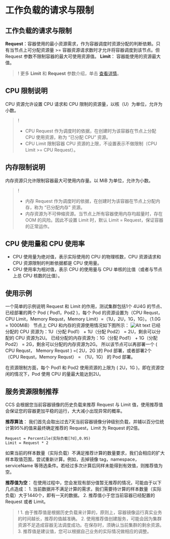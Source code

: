 # 工作负载的请求与限制

## 工作负载的请求与限制

**Request**：容器使用的最小资源需求，作为容器调度时资源分配的判断依赖。只有当节点上可分配资源量 &gt;= 容器资源请求数时才允许将容器调度到该节点。但 Request 参数不限制容器的最大可使用资源值。 **Limit**： 容器能使用的资源最大值。

> ! 更多 **Limit** 和 **Request** 参数介绍，单击 [查看详情](https://kubernetes.io/docs/concepts/configuration/manage-compute-resources-container/)。

## CPU 限制说明

CPU 资源允许设置 CPU 请求和 CPU 限制的资源量，以核（U）为单位，允许为小数。

> !
>
> * CPU Request 作为调度时的依据，在创建时为该容器在节点上分配 CPU 使用资源，称为 “已分配 CPU” 资源。
> * CPU Limit 限制容器 CPU 资源的上限，不设置表示不做限制（CPU Limit &gt;= CPU Request）。

## 内存限制说明

内存资源只允许限制容器最大可使用内存量。以 MiB 为单位，允许为小数。

> !
>
> * 内存 Request 作为调度时的依据，在创建时为该容器在节点上分配内存，称为 “已分配内存” 资源。
> * 内存资源为不可伸缩资源。当节点上所有容器使用内存均超量时，存在 OOM 的风险。因此不设置 Limit 时，默认 Limit = Request，保证容器的正常运作。

## CPU 使用量和 CPU 使用率

* CPU 使用量为绝对值，表示实际使用的 CPU 的物理核数，CPU 资源请求和 CPU 资源限制的判断依据都是 CPU 使用量。
* CPU 使用率为相对值，表示 CPU 的使用量与 CPU 单核的比值（或者与节点上总 CPU 核数的比值）。

## 使用示例

一个简单的示例说明 Request 和 Limit 的作用，测试集群包括1个 4U4G 的节点、已经部署的两个 Pod \( Pod1，Pod2 \)，每个 Pod 的资源设置为（CPU Requst，CPU Limit，Memory Requst，Memory Limit）=（1U，2U，1G，1G）。（1.0G = 1000MiB） 节点上 CPU 和内存的资源使用情况如下图所示： ![Alt text](https://mc.qcloudimg.com/static/img/b021e644c31ddcacf13930a412c51e5a/image.png) 已经分配的 CPU 资源为：1U（分配 Pod1） + 1U（分配 Pod2） = 2U，剩余可以分配的 CPU 资源为2U。 已经分配的内存资源为：1G（分配 Pod1） + 1G（分配 Pod2） = 2G，剩余可以分配的内存资源为2G。 所以该节点可以再部署一个 \( CPU Requst， Memory Requst \) =\( 2U，2G \)的 Pod 部署，或者部署2个（CPU Requst，Memory Requst） = （1U，1G） 的 Pod 部署。

在资源限制方面，每个 Pod1 和 Pod2 使用资源的上限为 \( 2U，1G \)，即在资源空闲的情况下，Pod 使用 CPU 的量最大能达到2U。

## 服务资源限制推荐

CCS 会根据您当前容器镜像的历史负载来推荐 Request 与 Limit 值，使用推荐值会保证您的容器更加平稳的运行，大大减小出现异常的概率。

**推荐算法**： 我们首先会取出过去7天当前容器镜像分钟级别负载，并辅以百分位统计第95%的值来最终确定推荐的 Request，Limit 为 Request 的2倍。

```text
Request = Percentile(实际负载[7d],0.95)
Limit = Request * 2
```

如果当前的样本数量（实际负载）不满足推荐计算的数量要求，我们会相应的扩大样本取值范围，尝试重新计算。例如，去掉镜像 tag，namespace，serviceName 等筛选条件。若经过多次计算后同样未能得到有效值，则推荐值为空。

**推荐值为空**： 在使用过程中，您会发现有部分值暂无推荐的情况，可能由于以下几点造成： 1. 当前数据并不满足计算的需求，我们需要待计算的样本数量（实际负载）大于1440个，即有一天的数据。 2. 推荐值小于您当前容器已经配置的 Request 或者 Limit。

> ! 1. 由于推荐值是根据历史负载来计算的，原则上，容器镜像运行真实业务的时间越长，推荐的值越准确。 2. 使用推荐值创建服务，可能会因为集群资源不足造成容器无法调度成功。在保存时，须确认当前集群的剩余资源。 3. 推荐值是建议值，您可以根据自己业务的实际情况做相应的调整。

